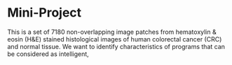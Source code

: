 # Mini-Project
This is a set of 7180 non-overlapping image patches from hematoxylin &amp; eosin (H&amp;E) stained histological images of human colorectal cancer (CRC) and normal tissue. We want to identify characteristics of programs that can be considered as intelligent, 
